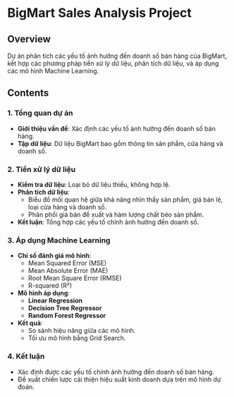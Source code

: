 # BigMart Sales Analysis Project

## Overview  
Dự án phân tích các yếu tố ảnh hưởng đến doanh số bán hàng của BigMart, kết hợp các phương pháp tiền xử lý dữ liệu, phân tích dữ liệu, và áp dụng các mô hình Machine Learning.

## Contents  

### 1. Tổng quan dự án  
- **Giới thiệu vấn đề**: Xác định các yếu tố ảnh hưởng đến doanh số bán hàng.  
- **Tập dữ liệu**: Dữ liệu BigMart bao gồm thông tin sản phẩm, cửa hàng và doanh số.

### 2. Tiền xử lý dữ liệu  
- **Kiểm tra dữ liệu**: Loại bỏ dữ liệu thiếu, không hợp lệ.  
- **Phân tích dữ liệu**:  
  - Biểu đồ mối quan hệ giữa khả năng nhìn thấy sản phẩm, giá bán lẻ, loại cửa hàng và doanh số.  
  - Phân phối giá bán đề xuất và hàm lượng chất béo sản phẩm.  
- **Kết luận**: Tổng hợp các yếu tố chính ảnh hưởng đến doanh số.

### 3. Áp dụng Machine Learning  
- **Chỉ số đánh giá mô hình**:  
  - Mean Squared Error (MSE)  
  - Mean Absolute Error (MAE)  
  - Root Mean Square Error (RMSE)  
  - R-squared (R²)  
- **Mô hình áp dụng**:  
  - **Linear Regression**  
  - **Decision Tree Regressor**  
  - **Random Forest Regressor**  
- **Kết quả**:  
  - So sánh hiệu năng giữa các mô hình.  
  - Tối ưu mô hình bằng Grid Search.

### 4. Kết luận  
- Xác định được các yếu tố chính ảnh hưởng đến doanh số bán hàng.  
- Đề xuất chiến lược cải thiện hiệu suất kinh doanh dựa trên mô hình dự đoán.
